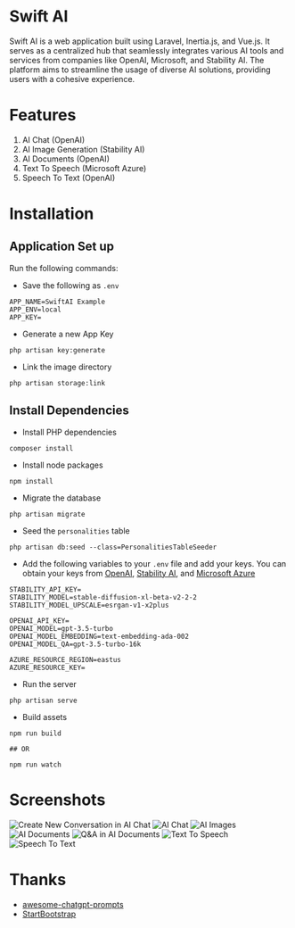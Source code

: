 # Swift AI
Swift AI is a web application built using Laravel, Inertia.js, and Vue.js. It serves as a centralized hub that seamlessly integrates various AI tools and services from companies like OpenAI, Microsoft, and Stability AI. The platform aims to streamline the usage of diverse AI solutions, providing users with a cohesive experience.

 # Features
 1. AI Chat (OpenAI)
 2. AI Image Generation (Stability AI)
 3. AI Documents (OpenAI)
 4. Text To Speech (Microsoft Azure)
 5. Speech To Text (OpenAI)

 # Installation

 ## Application Set up
Run the following commands:
- Save the following as  `.env`
``` 
APP_NAME=SwiftAI Example
APP_ENV=local
APP_KEY=
```
- Generate a new App Key
```
php artisan key:generate 
```
- Link the image directory
```
php artisan storage:link
```
## Install Dependencies
- Install PHP dependencies
```
composer install
```
- Install node packages
```
npm install
```
- Migrate the database
```
php artisan migrate
```
- Seed the `personalities` table
```
php artisan db:seed --class=PersonalitiesTableSeeder
```
- Add the following variables to your `.env` file and add your keys. You can obtain your keys from [OpenAI](https://platform.openai.com/account/api-keys), [Stability AI](https://beta.dreamstudio.ai/account), and [Microsoft Azure](https://portal.azure.com)
```
STABILITY_API_KEY=
STABILITY_MODEL=stable-diffusion-xl-beta-v2-2-2
STABILITY_MODEL_UPSCALE=esrgan-v1-x2plus

OPENAI_API_KEY=
OPENAI_MODEL=gpt-3.5-turbo
OPENAI_MODEL_EMBEDDING=text-embedding-ada-002
OPENAI_MODEL_QA=gpt-3.5-turbo-16k

AZURE_RESOURCE_REGION=eastus
AZURE_RESOURCE_KEY=
```

- Run the server
```
php artisan serve
```
- Build assets
```
npm run build

## OR

npm run watch
```

# Screenshots
![Create New Conversation in AI Chat](https://i.imgur.com/Gshd2Ii.png)
![AI Chat](https://i.imgur.com/NMpUcrI.png)
![AI Images](https://i.imgur.com/D27vnEs.png)
![AI Documents](https://i.imgur.com/dB8APxa.png)
![Q&A in AI Documents](https://i.imgur.com/CKiSCoK.png)
![Text To Speech](https://i.imgur.com/mYx497Q.png)
![Speech To Text](https://i.imgur.com/vyfm8Hc.png)

# Thanks
- [awesome-chatgpt-prompts](https://github.com/f/awesome-chatgpt-prompts)
- [StartBootstrap](https://github.com/StartBootstrap/startbootstrap-sb-admin)
